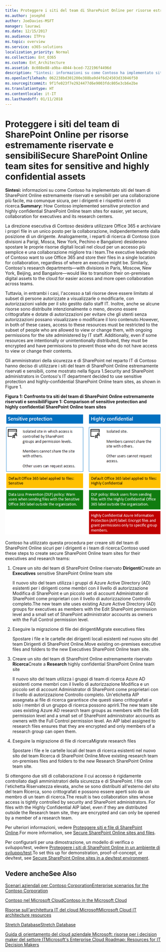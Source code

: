 ```yaml
---
title: Proteggere i siti del team di SharePoint Online per risorse estremamente riservate e sensibili
ms.author: josephd
author: JoeDavies-MSFT
manager: laurawi
ms.date: 12/15/2017
ms.audience: ITPro
ms.topic: overview
ms.service: o365-solutions
localization_priority: Normal
ms.collection: Ent_O365
ms.custom: Ent_Architecture
ms.assetid: 8c088e88-a9ba-4044-bced-722196f4496d
description: "Sintesi: informazioni su come Contoso ha implementato siti del team di SharePoint Online estremamente riservati e sensibili per una collaborazione più facile, ma comunque sicura, per i dirigenti e i rispettivi centri di ricerca."
ms.openlocfilehash: 062238bd301200e388ba9d4f6d24503d33046f50
ms.sourcegitcommit: 9f1fe023f7e2924477d6e9003fdc805e3cb6e2be
ms.translationtype: HT
ms.contentlocale: it-IT
ms.lasthandoff: 01/11/2018
---
```

# <a name="secure-sharepoint-online-team-sites-for-sensitive-and-highly-confidential-assets"></a><span data-ttu-id="da0cd-103">Proteggere i siti del team di SharePoint Online per risorse estremamente riservate e sensibili</span><span class="sxs-lookup"><span data-stu-id="da0cd-103">Secure SharePoint Online team sites for sensitive and highly confidential assets</span></span>

 <span data-ttu-id="da0cd-104">**Sintesi:** informazioni su come Contoso ha implementato siti del team di SharePoint Online estremamente riservati e sensibili per una collaborazione più facile, ma comunque sicura, per i dirigenti e i rispettivi centri di ricerca.</span><span class="sxs-lookup"><span data-stu-id="da0cd-104">**Summary:** How Contoso implemented sensitive protection and highly confidential SharePoint Online team sites for easier, yet secure, collaboration for executives and its research centers.</span></span>
  
<span data-ttu-id="da0cd-p101">La direzione esecutiva di Contoso desidera utilizzare Office 365 e archiviare i propri file in un unico posto per la collaborazione, indipendentemente dalla posizione di un dirigente. Analogamente, i reparti di ricerca di Contoso (con divisioni a Parigi, Mosca, New York, Pechino e Bangalore) desiderano spostare le proprie risorse digitali locali nel cloud per un accesso più semplice e una collaborazione migliore tra i team.</span><span class="sxs-lookup"><span data-stu-id="da0cd-p101">The executive leadership of Contoso want to use Office 365 and store their files in a single location for collaboration, regardless of where an executive might be. Similarly, Contoso's research departments—with divisions in Paris, Moscow, New York, Beijing, and Bangalore—would like to transition their on-premises digital assets to the cloud for easier access and more open collaboration across teams.</span></span>
  
<span data-ttu-id="da0cd-p102">Tuttavia, in entrambi i casi, l'accesso a tali risorse deve essere limitato al subset di persone autorizzate a visualizzarle o modificarle, con autorizzazioni valide per il sito gestito dallo staff IT. Inoltre, anche se alcune risorse sono distribuite intenzionalmente o meno, devono essere crittografate e dotate di autorizzazioni per evitare che gli utenti senza autorizzazioni possano visualizzare o modificare il loro contenuto.</span><span class="sxs-lookup"><span data-stu-id="da0cd-p102">However, in both of these cases, access to these resources must be restricted to the subset of people who are allowed to view or change them, with ongoing permissions for the site administered by IT staff. Additionally, even if some resources are intentionally or unintentionally distributed, they must be encrypted and have permissions to prevent those who do not have access to view or change their contents.</span></span>
  
<span data-ttu-id="da0cd-109">Gli amministratori della sicurezza e di SharePoint nel reparto IT di Contoso hanno deciso di utilizzare i siti del team di SharePoint Online estremamente riservati e sensibili, come mostrato nella figura 1.</span><span class="sxs-lookup"><span data-stu-id="da0cd-109">Security and SharePoint administrators in Contoso's IT department decided to use sensitive protection and highly-confidential SharePoint Online team sites, as shown in Figure 1.</span></span>
  
<span data-ttu-id="da0cd-110">**Figura 1: Confronto tra siti del team di SharePoint Online estremamente riservati e sensibili**</span><span class="sxs-lookup"><span data-stu-id="da0cd-110">**Figure 1: Comparison of sensitive protection and highly confidential SharePoint Online team sites**</span></span>

![Siti del team di SharePoint Online estremamente riservati e sensibili](images/Contoso_Poster/SP_Solution.png)
  
<span data-ttu-id="da0cd-112">Contoso ha utilizzato questa procedura per creare siti del team di SharePoint Online sicuri per i dirigenti e i team di ricerca:</span><span class="sxs-lookup"><span data-stu-id="da0cd-112">Contoso used these steps to create secure SharePoint Online team sites for their executives and research teams:</span></span>
  
1. <span data-ttu-id="da0cd-113">Creare un sito del team di SharePoint Online riservato **Dirigenti**</span><span class="sxs-lookup"><span data-stu-id="da0cd-113">Create an **Executives** sensitive SharePoint Online team site</span></span>
    
    <span data-ttu-id="da0cd-114">Il nuovo sito del team utilizza i gruppi di Azure Active Directory (AD) esistenti per i dirigenti come membri con il livello di autorizzazione Modifica di SharePoint e un piccolo set di account Administrator di SharePoint come proprietari con il livello di autorizzazione Controllo completo.</span><span class="sxs-lookup"><span data-stu-id="da0cd-114">The new team site uses existing Azure Active Directory (AD) groups for executives as members with the Edit SharePoint permission level and a small set of SharePoint administrator accounts as owners with the Full Control permission level.</span></span>
    
2. <span data-ttu-id="da0cd-115">Eseguire la migrazione di file dei dirigenti</span><span class="sxs-lookup"><span data-stu-id="da0cd-115">Migrate executives files</span></span>
    
    <span data-ttu-id="da0cd-116">Spostare i file e le cartelle dei dirigenti locali esistenti nel nuovo sito del team Dirigenti di SharePoint Online.</span><span class="sxs-lookup"><span data-stu-id="da0cd-116">Move existing on-premises executive files and folders to the new Executives SharePoint Online team site.</span></span>
    
3. <span data-ttu-id="da0cd-117">Creare un sito del team di SharePoint Online estremamente riservato **Ricerca**</span><span class="sxs-lookup"><span data-stu-id="da0cd-117">Create a **Research** highly confidential SharePoint Online team site</span></span>
    
    <span data-ttu-id="da0cd-p103">Il nuovo sito del team utilizza i gruppi di team di ricerca Azure AD esistenti come membri con il livello di autorizzazione Modifica e un piccolo set di account Administrator di SharePoint come proprietari con il livello di autorizzazione Controllo completo. Un'etichetta AIP assegnata ai file di ricerca garantisce che questi siano crittografati e solo i membri di un gruppo di ricerca possono aprirli.</span><span class="sxs-lookup"><span data-stu-id="da0cd-p103">The new team site uses existing Azure AD research team groups as members with the Edit permission level and a small set of SharePoint administrator accounts as owners with the Full Control permission level. An AIP label assigned to research files ensures that they are encrypted and only members of a research group can open them.</span></span>
    
4. <span data-ttu-id="da0cd-120">Eseguire la migrazione di file di ricerca</span><span class="sxs-lookup"><span data-stu-id="da0cd-120">Migrate research files</span></span>
    
    <span data-ttu-id="da0cd-121">Spostare i file e le cartelle locali del team di ricerca esistenti nel nuovo sito del team Ricerca di SharePoint Online.</span><span class="sxs-lookup"><span data-stu-id="da0cd-121">Move existing research team on-premises files and folders to the new Research SharePoint Online team site.</span></span>
    
<span data-ttu-id="da0cd-p104">Si ottengono due siti di collaborazione il cui accesso è rigidamente controllato dagli amministratori della sicurezza e di SharePoint. I file con l'etichetta Riservatezza elevata, anche se sono distribuiti all'esterno del sito del team Ricerca, sono crittografati e possono essere aperti solo da un membro di un team di ricerca.</span><span class="sxs-lookup"><span data-stu-id="da0cd-p104">The result is two collaboration sites whose access is tightly controlled by security and SharePoint administrators. For files with the Highly Confidential AIP label, even if they are distributed outside the Research team site, they are encrypted and can only be opened by a member of a research team.</span></span>
  
<span data-ttu-id="da0cd-124">Per ulteriori informazioni, vedere [Proteggere siti e file di SharePoint Online]((https://docs.microsoft.com/microsoft-365-enterprise/secure-sharepoint-online-sites-and-files)).</span><span class="sxs-lookup"><span data-stu-id="da0cd-124">For more information, see [Secure SharePoint Online sites and files]((https://docs.microsoft.com/microsoft-365-enterprise/secure-sharepoint-online-sites-and-files)).</span></span>
  
 <span data-ttu-id="da0cd-125">Per configurarli per una dimostrazione, un modello di verifica o sviluppo/test, vedere [Proteggere i siti di SharePoint Online in un ambiente di sviluppo/test]((https://docs.microsoft.com/microsoft-365-enterprise/secure-sharepoint-online-sites-dev-test)).</span><span class="sxs-lookup"><span data-stu-id="da0cd-125">To set this up for demonstration, proof-of-concept, or dev/test, see [Secure SharePoint Online sites in a dev/test environment]((https://docs.microsoft.com/microsoft-365-enterprise/secure-sharepoint-online-sites-dev-test)).</span></span>
  
## <a name="see-also"></a><span data-ttu-id="da0cd-126">Vedere anche</span><span class="sxs-lookup"><span data-stu-id="da0cd-126">See Also</span></span>

[<span data-ttu-id="da0cd-127">Scenari aziendali per Contoso Corporation</span><span class="sxs-lookup"><span data-stu-id="da0cd-127">Enterprise scenarios for the Contoso Corporation</span></span>](enterprise-scenarios-for-the-contoso-corporation.md)
  
[<span data-ttu-id="da0cd-128">Contoso nel Microsoft Cloud</span><span class="sxs-lookup"><span data-stu-id="da0cd-128">Contoso in the Microsoft Cloud</span></span>](contoso-in-the-microsoft-cloud.md)
  
[<span data-ttu-id="da0cd-129">Risorse sull'architettura IT del cloud Microsoft</span><span class="sxs-lookup"><span data-stu-id="da0cd-129">Microsoft Cloud IT architecture resources</span></span>](microsoft-cloud-it-architecture-resources.md)

<span data-ttu-id="da0cd-130">[Stretch Database]((https://msdn.microsoft.com/library/dn935011.aspx))</span><span class="sxs-lookup"><span data-stu-id="da0cd-130">[Stretch Database]((https://msdn.microsoft.com/library/dn935011.aspx))</span></span>
  
<span data-ttu-id="da0cd-131">[Guida di orientamento del cloud aziendale Microsoft: risorse per i decision maker del settore IT]((https://sway.com/FJ2xsyWtkJc2taRD))</span><span class="sxs-lookup"><span data-stu-id="da0cd-131">[Microsoft's Enterprise Cloud Roadmap: Resources for IT Decision Makers]((https://sway.com/FJ2xsyWtkJc2taRD))</span></span>




